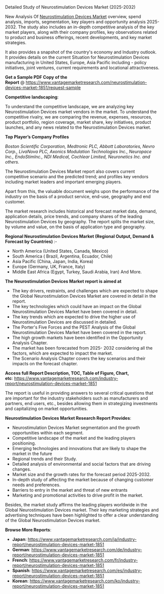Detailed Study of Neurostimulation Devices Market (2025-2032)

New Analysis Of <a href="https://www.vantagemarketresearch.com/industry-report/neurostimulation-devices-market-1851">Neurostimulation Devices Market</a> overview, spend analysis, imports, segmentation, key players and opportunity analysis 2025-2032. The study also includes an in-depth competitive analysis of the key market players, along with their company profiles, key observations related to product and business offerings, recent developments, and key market strategies.

It also provides a snapshot of the country's economy and Industry outlook. It provides details on the current Situation for Neurostimulation Devices manufacturing in United States, Europe, Asia Pacific including - policy initiatives, joint ventures, current requirements and locational attractiveness.

<strong>Get a Sample PDF Copy of the Report</strong> @ <a href="https://www.vantagemarketresearch.com/neurostimulation-devices-market-1851/request-sample">https://www.vantagemarketresearch.com/neurostimulation-devices-market-1851/request-sample</a>

<strong>Competitive landscaping</strong>:

To understand the competitive landscape, we are analyzing key Neurostimulation Devices market vendors in the market. To understand the competitive rivalry, we are comparing the revenue, expenses, resources, product portfolio, region coverage, market share, key initiatives, product launches, and any news related to the Neurostimulation Devices market.

<strong>Top Player’s Company Profiles</strong>

<em>Boston Scientific Corporation, Medtronic PLC, Abbott Laboratories, Nevro Corp., LivaNova PLC, Axonics Modulation Technologies Inc., Neuropace Inc., EndoStimInc., NDI Medical, Cochlear Limited, Neuronetics Inc. and others.</em>

The Neurostimulation Devices Market report also covers current competitive scenario and the predicted trend; and profiles key vendors including market leaders and important emerging players.

Apart from this, the valuable document weighs upon the performance of the industry on the basis of a product service, end-use, geography and end customer.

The market research includes historical and forecast market data, demand, application details, price trends, and company shares of the leading Neurostimulation Devices by geography. The report splits the market size, by volume and value, on the basis of application type and geography.

<strong>Regional Neurostimulation Devices Market (Regional Output, Demand &amp; Forecast by Countries) </strong>:-
<ul>
 	<li>North America (United States, Canada, Mexico)</li>
 	<li>South America ( Brazil, Argentina, Ecuador, Chile)</li>
 	<li>Asia Pacific (China, Japan, India, Korea)</li>
 	<li>Europe (Germany, UK, France, Italy)</li>
 	<li>Middle East Africa (Egypt, Turkey, Saudi Arabia, Iran) And More.</li>
</ul>
<strong>The Neurostimulation Devices Market report is aimed at</strong>
<ul>
 	<li>The key drivers, restraints, and challenges which are expected to shape the Global Neurostimulation Devices Market are covered in detail in the report.</li>
 	<li>The key technologies which could have an impact on the Global Neurostimulation Devices Market have been covered in detail.</li>
 	<li>The key trends which are expected to drive the higher use of Neurostimulation Devices are discussed in detailed.</li>
 	<li>The Porter's Five Forces and the PEST Analysis of the Global Neurostimulation Devices Market have been covered in the report.</li>
 	<li>The high growth markets have been identified in the Opportunity Analysis Chapter.</li>
 	<li>The market has been forecasted from 2025- 2032 considering all the factors, which are expected to impact the market.</li>
 	<li>The Scenario Analysis Chapter covers the key scenarios and their impacts on the forecast chapter.</li>
</ul>
<strong>Access full Report Description, TOC, Table of Figure, Chart, etc</strong>: <a href="https://www.vantagemarketresearch.com/industry-report/neurostimulation-devices-market-1851">https://www.vantagemarketresearch.com/industry-report/neurostimulation-devices-market-1851</a>

The report is useful in providing answers to several critical questions that are important for the industry stakeholders such as manufacturers and partners, end users, etc., besides allowing them in strategizing investments and capitalizing on market opportunities.

<strong>Neurostimulation Devices Market Research Report Provides</strong>:
<ul>
 	<li>Neurostimulation Devices Market segmentation and the growth opportunities within each segment.</li>
 	<li>Competitive landscape of the market and the leading players positioning.</li>
 	<li>Emerging technologies and innovations that are likely to shape the market in the future</li>
 	<li>Regional trends and their Study.</li>
 	<li>Detailed analysis of environmental and social factors that are driving changes.</li>
 	<li>Market size and the growth rates for the forecast period 2025-2032.</li>
 	<li>In-depth study of affecting the market because of changing customer needs and preferences.</li>
 	<li>Barriers to entry in the market and threat of new entrants</li>
 	<li>Marketing and promotional activities to drive profit in the market.</li>
</ul>
Besides, the market study affirms the leading players worldwide in the Global Neurostimulation Devices market. Their key marketing strategies and advertising techniques have been highlighted to offer a clear understanding of the Global Neurostimulation Devices market.

<strong>Browse More Reports</strong>:
<ul>
 	<li><strong>Japan</strong>: <a href="https://www.vantagemarketresearch.com/ja/industry-report/neurostimulation-devices-market-1851">https://www.vantagemarketresearch.com/ja/industry-report/neurostimulation-devices-market-1851</a></li>
 	<li><strong>German</strong>: <a href="https://www.vantagemarketresearch.com/de/industry-report/neurostimulation-devices-market-1851">https://www.vantagemarketresearch.com/de/industry-report/neurostimulation-devices-market-1851</a></li>
 	<li><strong>French</strong>: <a href="https://www.vantagemarketresearch.com/fr/industry-report/neurostimulation-devices-market-1851">https://www.vantagemarketresearch.com/fr/industry-report/neurostimulation-devices-market-1851</a></li>
 	<li><strong>Spanish</strong>: <a href="https://www.vantagemarketresearch.com/es/industry-report/neurostimulation-devices-market-1851">https://www.vantagemarketresearch.com/es/industry-report/neurostimulation-devices-market-1851</a></li>
 	<li><strong>Korean</strong>: <a href="https://www.vantagemarketresearch.com/ko/industry-report/neurostimulation-devices-market-1851">https://www.vantagemarketresearch.com/ko/industry-report/neurostimulation-devices-market-1851</a></li>
</ul>
